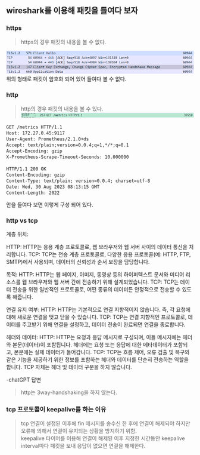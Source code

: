 ## wireshark를 이용해 패킷을 들여다 보자

### https

> https의 경우 패킷의 내용을 볼 수 없다. 

![Alt text](image/https.png)
위의 형태로 패킷이 암호화 되어 있어 들여다 볼 수 없다.

### http 
> http의 경우 패킷의 내용을 볼 수 있다.
![Alt text](image/http.png)
```
GET /metrics HTTP/1.1
Host: 172.27.0.45:9117
User-Agent: Prometheus/2.1.0+ds
Accept: text/plain;version=0.0.4;q=1,*/*;q=0.1
Accept-Encoding: gzip
X-Prometheus-Scrape-Timeout-Seconds: 10.000000

HTTP/1.1 200 OK
Content-Encoding: gzip
Content-Type: text/plain; version=0.0.4; charset=utf-8
Date: Wed, 30 Aug 2023 08:13:15 GMT
Content-Length: 2022
```
안을 들여다 보면 이렇게 구성 되어 있다.

### http vs tcp

계층 위치:

HTTP: HTTP는 응용 계층 프로토콜로, 웹 브라우저와 웹 서버 사이의 데이터 통신을 처리합니다.
TCP: TCP는 전송 계층 프로토콜로, 다양한 응용 프로토콜(예: HTTP, FTP, SMTP)에서 사용되며, 데이터의 신뢰성과 순서 보장을 담당합니다.

목적:
HTTP: HTTP는 웹 페이지, 이미지, 동영상 등의 하이퍼텍스트 문서와 미디어 리소스를 웹 브라우저와 웹 서버 간에 전송하기 위해 설계되었습니다.
TCP: TCP는 데이터 전송을 위한 일반적인 프로토콜로, 어떤 종류의 데이터든 안정적으로 전송할 수 있도록 해줍니다.

연결 유지 여부:
HTTP: HTTP는 기본적으로 연결 지향적이지 않습니다. 즉, 각 요청에 대해 새로운 연결을 맺고 닫을 수 있습니다.
TCP: TCP는 연결 지향적인 프로토콜로, 데이터를 주고받기 위해 연결을 설정하고, 데이터 전송이 완료되면 연결을 종료합니다.

헤더와 데이터:
HTTP: HTTP는 요청과 응답 메시지로 구성되며, 이들 메시지에는 헤더와 본문(데이터)이 포함됩니다. 헤더에는 요청 또는 응답에 대한 메타데이터가 포함되고, 본문에는 실제 데이터가 들어갑니다.
TCP: TCP는 흐름 제어, 오류 검출 및 복구와 같은 기능을 제공하기 위한 정보를 포함하는 헤더와 데이터를 단순히 전송하는 역할을 합니다. TCP 자체는 헤더 및 데이터 구분을 하지 않습니다.

-chatGPT 답변

> http는 3way-handshaking을 하지 않는다. 

### tcp 프로토콜이 keepalive를 하는 이유
> tcp 연결이 설정된 이후에 fin 메시지를 송수신 한 후에 연결이 해제되야 하지만 오류에 의해서 연결이 유지되는 상황을 방지하기 위함.   
keepalive 타이머를 이용해 연결이 해제된 이후 지정한 시간동안 keepalive    interval마다 패킷을 보내 응답이 없으면 연결을 해제한다. 